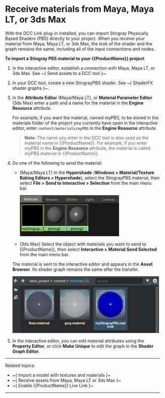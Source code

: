 # Receive materials from Maya, Maya LT, or 3ds Max

With the DCC Link plug-in installed, you can import Stingray Physically Based Shaders (PBS) directly to your project. When you receive your material from Maya, Maya LT, or 3ds Max, the look of the shader and the graph remains the same, including all of the input connections and nodes.

**To import a Stingray PBS material to your {{ProductName}} project**

1. In the interactive editor, establish a connection with Maya, Maya LT, or 3ds Max. See ~{ Send assets to a DCC tool }~.

2. In your DCC tool, create a new StingrayPBS shader. See ~{ ShaderFX shader graphs }~.

3. In the **Attribute Editor** (Maya/Maya LT), or **Material Parameter Editor** (3ds Max) enter a path and a name for the material in the **Engine Resource** attribute.

	For example, if you want the material, named myPBS, to be stored in the materials folder of the project you currently have open in the interactive editor, enter `content/materials/myPBS` in the **Engine Resource** attribute.

	> **Note:** The name you enter in the DCC tool is also used as the material name in {{ProductName}}. For example, if you enter myPBS in the **Engine Resource** attribute, the material is called myPBS.material in {{ProductName}}.

4. Do one of the following to send the material:

	-	(Maya/Maya LT) In the **Hypershade** (**Windows > Material/Texture Baking Editors > Hypershade**), select the StingrayPBS material, then select **File > Send to Interactive > Selection** from the main menu bar.

		![](../../images/send_to_hypershade.png)

	-	(3ds Max) Select the object with materials you want to send to {{ProductName}}, then select **Interactive > Material Send Selected** from the main menu bar.

	The material is sent to the interactive editor and appears in the **Asset Browser**. Its shader graph remains the same after the transfer.

	![](../../images/send_to_asset_browser.png)

5. In the interactive editor, you can edit material attributes using the **Property Editor**, or click **Make Unique** to edit the graph in the **Shader Graph Editor**.

---
Related topics:
- ~{ Import a model with textures and materials }~
- ~{ Receive assets from Maya, Maya LT or 3ds Max }~
- ~{ Enable {{ProductName}} Live Link }~
---
